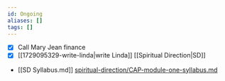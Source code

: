```yaml
---
id: Ongoing
aliases: []
tags: []
---
```


- [x] Call Mary Jean finance
- [x] [[1729095329-write-linda|write Linda]] [[Spiritual Direction|SD]]
- [[SD Syllabus.md]] [spiritual-direction/CAP-module-one-syllabus.md](spiritual-direction/CAP-module-one-syllabus.md)
